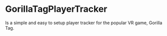 # GorillaTagPlayerTracker
Is a simple and easy to setup player tracker for the popular VR game, Gorilla Tag.                                                                                           
